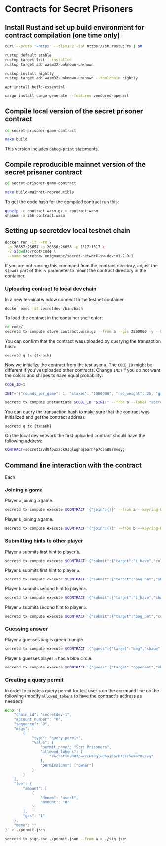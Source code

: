 # Contracts for Secret Prisoners

## Install Rust and set up build environment for contract compilation (one time only)

```sh
curl --proto '=https' --tlsv1.2 -sSf https://sh.rustup.rs | sh

rustup default stable
rustup target list --installed
rustup target add wasm32-unknown-unknown

rustup install nightly
rustup target add wasm32-unknown-unknown --toolchain nightly

apt install build-essential

cargo install cargo-generate --features vendored-openssl
```

## Compile local version of the secret prisoner contract

```sh
cd secret-prisoner-game-contract

make build
```

This version includes `debug-print` statements.

## Compile reproducible mainnet version of the secret prisoner contract

```sh
cd secret-prisoner-game-contract

make build-mainnet-reproducible
```

To get the code hash for the compiled contract run this:

```sh
gunzip -c contract.wasm.gz > contract.wasm
shasum -a 256 contract.wasm
```

## Setting up secretdev local testnet chain

```sh
docker run -it --rm \
 -p 26657:26657 -p 26656:26656 -p 1317:1317 \
 -v $(pwd):/root/code \
 --name secretdev enigmampc/secret-network-sw-dev:v1.2.0-1
```

If you are not running this command from the contract directory, adjust the `$(pwd)` part of the `-v` parameter to mount the contract directory in the container.

### Uploading contract to local dev chain

In a new terminal window connect to the testnet container:

```sh
docker exec -it secretdev /bin/bash
```

To load the contract in the container shell enter:

```sh
cd code/
secretd tx compute store contract.wasm.gz --from a --gas 2500000 -y --keyring-backend test
```

You can confirm that the contract was uploaded by querying the transaction hash:

```sh
secretd q tx {txhash}
```

Now we initialize the contract from the test user `a`. The `CODE_ID` might be different if you've uploaded other contracts. Change `INIT` if you do not want the colors and shapes to have equal probability:

```sh
CODE_ID=1

INIT='{"rounds_per_game": 1, "stakes": "1000000", "red_weight": 25, "green_weight": 25, "blue_weight": 25, "black_weight": 25, "triangle_weight": 25, "square_weight": 25, "circle_weight": 25, "star_weight": 25}'

secretd tx compute instantiate $CODE_ID "$INIT" --from a --label "secret-prisoners-0.0.1" -y --keyring-backend test --gas 30000
```

You can query the transaction hash to make sure that the contract was initialized and get the contract address:

```sh
secretd q tx {txhash}
```

On the local dev network the first uploaded contract should have the following address:

```sh
CONTRACT=secret18vd8fpwxzck93qlwghaj6arh4p7c5n8978vsyg
```

## Command line interaction with the contract

Each 

### Joining a game

Player `a` joining a game.

```sh
secretd tx compute execute $CONTRACT '{"join":{}}' --from a --keyring-backend test --gas 35000 -y
```

Player `b` joining a game.

```sh
secretd tx compute execute $CONTRACT '{"join":{}}' --from b --keyring-backend test --gas 35000 -y
```

### Submitting hints to other player

Player `a` submits first hint to player `b`.

```sh
secretd tx compute execute $CONTRACT '{"submit":{"target":"i_have","color":"red"}}' --from a --keyring-backend test --gas 35000 -y
```

Player `b` submits first hint to player `a`.

```sh
secretd tx compute execute $CONTRACT '{"submit":{"target":"bag_not","shape":"triangle"}}' --from b --keyring-backend test --gas 35000 -y
```

Player `b` submits second hint to player `a`.

```sh
secretd tx compute execute $CONTRACT '{"submit":{"target":"i_have","shape":"star"}}' --from b --keyring-backend test --gas 35000 -y
```

Player `a` submits second hint to player `b`.

```sh
secretd tx compute execute $CONTRACT '{"submit":{"target":"bag_not","color":"black"}}' --from a --keyring-backend test --gas 35000 -y
```

### Guessing answer

Player `a` guesses bag is green triangle.

```sh
secretd tx compute execute $CONTRACT '{"guess":{"target":"bag","shape":"triangle","color":"green"}}' --from a --keyring-backend test --gas 35000 -y
```

Player `b` guesses player `a` has a blue circle.

```sh
secretd tx compute execute $CONTRACT '{"guess":{"target":"opponent","shape":"circle","color":"blue"}}' --from b --keyring-backend test --gas 35000 -y
```

### Creating a query permit

In order to create a query permit for test user `a` on the command line do the following (modify `allowed_tokens` to have the contract's address as needed):

```sh
echo '{
    "chain_id": "secretdev-1",
    "account_number": "0",
    "sequence": "0",
    "msgs": [
        {
            "type": "query_permit",
            "value": {
                "permit_name": "Scrt Prisoners",
                "allowed_tokens": [
                    "secret18vd8fpwxzck93qlwghaj6arh4p7c5n8978vsyg"
                ],
                "permissions": ["owner"]
            }
        }
    ],
    "fee": {
        "amount": [
            {
                "denom": "uscrt",
                "amount": "0"
            }
        ],
        "gas": "1"
    },
    "memo": ""
}' > ./permit.json

secretd tx sign-doc ./permit.json --from a > ./sig.json

```